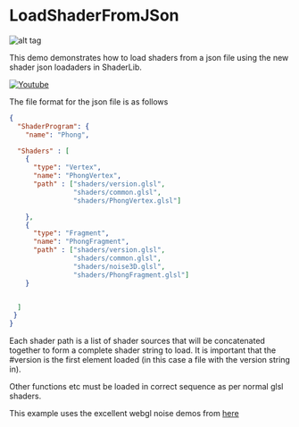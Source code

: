 # LoadShaderFromJSon
![alt tag](http://nccastaff.bournemouth.ac.uk/jmacey/GraphicsLib/Demos/Json.png)

This demo demonstrates how to load shaders from a json file using the new shader json loadaders in ShaderLib.

[![Youtube](http://img.youtube.com/vi/qgu56qG28NA/0.jpg)](http://www.youtube.com/watch?v=qgu56qG28NA)

The file format for the json file is as follows

```json
{
  "ShaderProgram": {
    "name": "Phong",

  "Shaders" : [
    {
      "type": "Vertex",
      "name": "PhongVertex",
      "path" : ["shaders/version.glsl",
                "shaders/common.glsl",
                "shaders/PhongVertex.glsl"]

    },
	{
      "type": "Fragment",
      "name": "PhongFragment",
      "path" : ["shaders/version.glsl",
                "shaders/common.glsl",
                "shaders/noise3D.glsl",
                "shaders/PhongFragment.glsl"]
    }


  ]
 }
}
```
Each shader path is a list of shader sources that will be concatenated together to form a complete shader string to load. It is important that the #version is the first element loaded (in this case a file with the version string in).

Other functions etc must be loaded in correct sequence as per normal glsl shaders.

This example uses the excellent webgl noise demos from [here](https://github.com/ashima/webgl-noise) 


